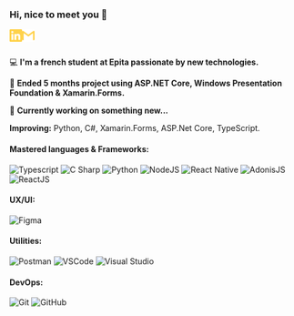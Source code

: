 ### Hi, nice to meet you 👋

[<img align="left" alt="Mzzay | LinkedIn" width="22px" src="./linkedin.svg" />][linkedin]
[<img align="left" alt="Mzzay | Gmail" width="22px" src="./gmail.svg" />][gmail]

<br>
<br>

💻 __I'm a french student at Epita passionate by new technologies.__

🔎 __Ended 5 months project using ASP.NET Core, Windows Presentation Foundation & Xamarin.Forms.__

🔎 __Currently working on something new...__

__Improving:__ Python, C#, Xamarin.Forms, ASP.Net Core, TypeScript.

#### Mastered languages & Frameworks:

![Typescript](https://img.shields.io/badge/-TypeScript-3178C6?style=flat&logo=typescript&logoColor=white)
![C Sharp](https://img.shields.io/badge/-C%20Sharp-239120?sstyle=flat&logo=c-sharp&logoColor=white)
![Python](https://img.shields.io/badge/python-3670A0?style=flat&logo=python&logoColor=ffdd54)
![NodeJS](http://img.shields.io/badge/-NodeJS-6EBF20?style=flat&logo=node.js&logoColor=white)
![React Native](https://img.shields.io/badge/react_native-%2320232a.svg?style=flat&logo=react&logoColor=%2361DAFB)
![AdonisJS](https://img.shields.io/badge/adonisjs-%23220052.svg?style=flat&logo=adonisjs&logoColor=white)
![ReactJS](https://img.shields.io/badge/-ReactJS-51CBF2?style=flat&logo=react&logoColor=white)

#### UX/UI:

![Figma](https://img.shields.io/badge/-Figma-F24E1E?style=flat&logo=figma&logoColor=white)

#### Utilities:

![Postman](https://img.shields.io/badge/-Postman-FF6C37?style=flat&logo=postman&logoColor=white)
![VSCode](https://img.shields.io/badge/-VSCode-007ACC?style=flat&logo=visual-studio-code&logoColor=white)
![Visual Studio](https://img.shields.io/badge/-Visual%20Studio-5C2D91?style=flat&logo=visual-studio&logoColor=white)

#### DevOps:

![Git](https://img.shields.io/badge/-Git-F05032?style=flat&logo=git&logoColor=white)
![GitHub](https://img.shields.io/badge/-Github-181717?style=flat&logo=github&logoColor=white)

[linkedin]: https://www.linkedin.com/in/anischtourou
[gmail]: mailto:anis.cht67@gmail.com
